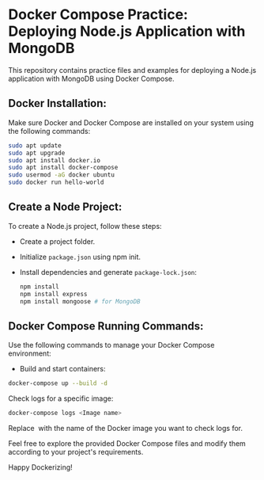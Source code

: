# Docker Compose Practice: Deploying Node.js Application with MongoDB

This repository contains practice files and examples for deploying a Node.js application with MongoDB using Docker Compose.

## Docker Installation:

Make sure Docker and Docker Compose are installed on your system using the following commands:

```bash
sudo apt update
sudo apt upgrade
sudo apt install docker.io
sudo apt install docker-compose
sudo usermod -aG docker ubuntu
sudo docker run hello-world
```
## Create a Node Project:
To create a Node.js project, follow these steps:

- Create a project folder.
- Initialize `package.json` using npm init.
- Install dependencies and generate `package-lock.json`:
  
  ```bash
  npm install
  npm install express
  npm install mongoose # for MongoDB
  ```
## Docker Compose Running Commands:
Use the following commands to manage your Docker Compose environment:
- Build and start containers:
``` bash
docker-compose up --build -d
```
Check logs for a specific image:
```bash
docker-compose logs <Image name>
```
Replace <Image name> with the name of the Docker image you want to check logs for.

Feel free to explore the provided Docker Compose files and modify them according to your project's requirements.

Happy Dockerizing!

